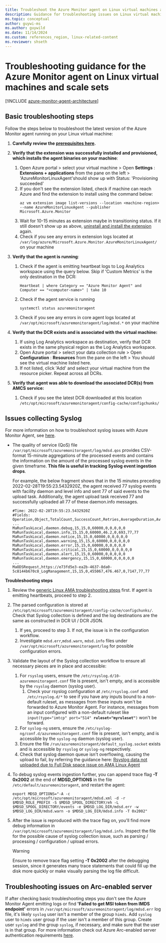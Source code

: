 ```yaml
---
title: Troubleshoot the Azure Monitor agent on Linux virtual machines and scale sets
description: Guidance for troubleshooting issues on Linux virtual machines, scale sets with Azure Monitor agent and Data Collection Rules.
ms.topic: conceptual
author: guywi-ms
ms.author: guywild
ms.date: 11/14/2024
ms.custom: references_region, linux-related-content
ms.reviewer: shseth
---
```


# Troubleshooting guidance for the Azure Monitor agent on Linux virtual machines and scale sets

[!INCLUDE [azure-monitor-agent-architecture](../../../includes/azure-monitor-agent/azure-monitor-agent-architecture-include.md)]

## Basic troubleshooting steps 
Follow the steps below to troubleshoot the latest version of the Azure Monitor agent running on your Linux virtual machine:

1. **Carefully review the [prerequisites here](./azure-monitor-agent-manage.md#prerequisites).**  

2. **Verify that the extension was successfully installed and provisioned, which installs the agent binaries on your machine**:  
    1. Open Azure portal > select your virtual machine > Open **Settings** : **Extensions + applications** from the pane on the left > 'AzureMonitorLinuxAgent'should show up with Status: 'Provisioning succeeded'  
    2. If you don't see the extension listed, check if machine can reach Azure and find the extension to install using the command below:  
        ```azurecli
        az vm extension image list-versions --location <machine-region> --name AzureMonitorLinuxAgent --publisher Microsoft.Azure.Monitor
        ```  
    3. Wait for 10-15 minutes as extension maybe in transitioning status. If it still doesn't show up as above, [uninstall and install the extension](./azure-monitor-agent-manage.md) again.   
    4. Check if you see any errors in extension logs located at `/var/log/azure/Microsoft.Azure.Monitor.AzureMonitorLinuxAgent/` on your machine  

3. **Verify that the agent is running**:  
    1. Check if the agent is emitting heartbeat logs to Log Analytics workspace using the query below. Skip if 'Custom Metrics' is the only destination in the DCR:
        ```Kusto
        Heartbeat | where Category == "Azure Monitor Agent" and Computer == "<computer-name>" | take 10
        ```
    2. Check if the agent service is running
        ```
        systemctl status azuremonitoragent
        ```
    3. Check if you see any errors in core agent logs located at `/var/opt/microsoft/azuremonitoragent/log/mdsd.*` on your machine    
    
4. **Verify that the DCR exists and is associated with the virtual machine:**  
    1. If using Log Analytics workspace as destination, verify that DCR exists in the same physical region as the Log Analytics workspace.  
    2. Open Azure portal > select your data collection rule > Open **Configuration** : **Resources** from the pane on the left > You should see the virtual machine listed here. 
    3. If not listed, click 'Add' and select your virtual machine from the resource picker. Repeat across all DCRs. 

5. **Verify that agent was able to download the associated DCR(s) from AMCS service:**  
    1. Check if you see the latest DCR downloaded at this location `/etc/opt/microsoft/azuremonitoragent/config-cache/configchunks/`  


## Issues collecting Syslog
For more information on how to troubleshoot syslog issues with Azure Monitor Agent, see [here](azure-monitor-agent-troubleshoot-linux-vm-rsyslog.md).  

- The quality of service (QoS) file `/var/opt/microsoft/azuremonitoragent/log/mdsd.qos` provides CSV-format 15-minute aggregations of the processed events and contains the information on the amount of the processed syslog events in the given timeframe. **This file is useful in tracking Syslog event ingestion drops**.

    For example, the below fragment shows that in the 15 minutes preceding 2022-02-28T19:55:23.5432920Z, the agent received 77 syslog events with facility daemon and level info and sent 77 of said events to the upload task. Additionally, the agent upload task received 77 and successfully uploaded all 77 of these daemon.info messages.

    ```
    #Time: 2022-02-28T19:55:23.5432920Z
    #Fields: Operation,Object,TotalCount,SuccessCount,Retries,AverageDuration,AverageSize,AverageDelay,TotalSize,TotalRowsRead,TotalRowsSent
    ...
    MaRunTaskLocal,daemon.debug,15,15,0,60000,0,0,0,0,0
    MaRunTaskLocal,daemon.info,15,15,0,60000,46.2,0,693,77,77
    MaRunTaskLocal,daemon.notice,15,15,0,60000,0,0,0,0,0
    MaRunTaskLocal,daemon.warning,15,15,0,60000,0,0,0,0,0
    MaRunTaskLocal,daemon.error,15,15,0,60000,0,0,0,0,0
    MaRunTaskLocal,daemon.critical,15,15,0,60000,0,0,0,0,0
    MaRunTaskLocal,daemon.alert,15,15,0,60000,0,0,0,0,0
    MaRunTaskLocal,daemon.emergency,15,15,0,60000,0,0,0,0,0
    ...
    MaODSRequest,https://e73fd5e3-ea2b-4637-8da0-5c8144b670c8_LogManagement,15,15,0,455067,476.467,0,7147,77,77
    ```  

**Troubleshooting steps**
1. Review the [generic Linux AMA troubleshooting steps](#basic-troubleshooting-steps) first. If agent is emitting heartbeats, proceed to step 2.
2. The parsed configuration is stored at `/etc/opt/microsoft/azuremonitoragent/config-cache/configchunks/`. Check that Syslog collection is defined and the log destinations are the same as constructed in DCR UI / DCR JSON.
    1. If yes, proceed to step 3. If not, the issue is in the configuration workflow. 
    2. Investigate `mdsd.err`,`mdsd.warn`, `mdsd.info` files under `/var/opt/microsoft/azuremonitoragent/log` for possible configuration errors. 

3. Validate the layout of the Syslog collection workflow to ensure all necessary pieces are in place and accessible:
    1. For `rsyslog` users, ensure the `/etc/rsyslog.d/10-azuremonitoragent.conf` file is present, isn't empty, and is accessible by the `rsyslog` daemon (syslog user).
        1. Check your rsyslog configuration at `/etc/rsyslog.conf` and `/etc/rsyslog.d/*` to see if you have any inputs bound to a non-default ruleset, as messages from these inputs won't be forwarded to Azure Monitor Agent. For instance, messages from an input configured with a non-default ruleset like `input(type="imtcp" port="514" `**`ruleset="myruleset"`**`)` won't be forward.
    2. For `syslog-ng` users, ensure the `/etc/syslog-ng/conf.d/azuremonitoragent.conf` file is present, isn't empty, and is accessible by the `syslog-ng` daemon (syslog user).
    3. Ensure the file `/run/azuremonitoragent/default_syslog.socket` exists and is accessible by `rsyslog` or `syslog-ng` respectively.
    5. Check that syslog daemon queue isn't overflowing, causing the upload to fail, by referring the guidance here: [Rsyslog data not uploaded due to Full Disk space issue on AMA Linux Agent](./azure-monitor-agent-troubleshoot-linux-vm-rsyslog.md)
4. To debug syslog events ingestion further, you can append trace flag **-T 0x2002** at the end of **MDSD_OPTIONS** in the file `/etc/default/azuremonitoragent`, and restart the agent:
    ```
    export MDSD_OPTIONS="-A -c /etc/opt/microsoft/azuremonitoragent/mdsd.xml -d -r $MDSD_ROLE_PREFIX -S $MDSD_SPOOL_DIRECTORY/eh -L $MDSD_SPOOL_DIRECTORY/events -e $MDSD_LOG_DIR/mdsd.err -w $MDSD_LOG_DIR/mdsd.warn -o $MDSD_LOG_DIR/mdsd.info -T 0x2002"
    ```
5. After the issue is reproduced with the trace flag on, you'll find more debug information in `/var/opt/microsoft/azuremonitoragent/log/mdsd.info`. Inspect the file for the possible cause of syslog collection issue, such as parsing / processing / configuration / upload errors.
    > [!WARNING]
    > Ensure to remove trace flag setting **-T 0x2002** after the debugging session, since it generates many trace statements that could fill up the disk more quickly or make visually parsing the log file difficult.

## Troubleshooting issues on Arc-enabled server
If after checking basic troubleshooting steps you don't see the Azure Monitor Agent emitting logs or find  **'Failed to get MSI token from IMDS endpoint'**  errors in `/var/opt/microsoft/azuremonitoragent/log/mdsd.err` log file, it's likely `syslog` user isn't a member of the group `himds`. Add `syslog` user to `himds` user group if the user isn't a member of this group. Create user `syslog` and the group `syslog`, if necessary, and make sure that the user is in that group. For more information check out Azure Arc-enabled server authentication requirements [here](/azure/azure-arc/servers/managed-identity-authentication).
